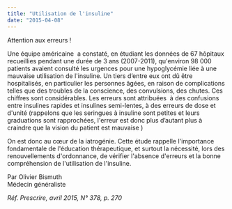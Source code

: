 ```yaml
---
title: "Utilisation de l'insuline"
date: "2015-04-08"
---
```


Attention aux erreurs !

Une équipe américaine  a constaté, en étudiant les données de 67 hôpitaux recueillies pendant une durée de 3 ans (2007-2011), qu'environ 98 000 patients avaient consulté les urgences pour une hypoglycémie liée à une mauvaise utilisation de l'insuline. Un tiers d’entre eux ont dû être hospitalisés, en particulier les personnes âgées, en raison de complications telles que des troubles de la conscience, des convulsions, des chutes. Ces chiffres sont considérables. Les erreurs sont attribuées  à des confusions entre insulines rapides et insulines semi-lentes, à des erreurs de dose et d'unité (rappelons que les seringues à insuline sont petites et leurs graduations sont rapprochées, l'erreur est donc plus d’autant plus à craindre que la vision du patient est mauvaise )

On est donc au cœur de la iatrogénie. Cette étude rappelle l'importance fondamentale de l'éducation thérapeutique, et surtout la nécessité, lors des renouvellements d'ordonnance, de vérifier l'absence d'erreurs et la bonne compréhension de l'utilisation de l'insuline.

Par Olivier Bismuth  
Médecin généraliste

*Réf. Prescrire, avril 2015, N° 378, p. 270*
